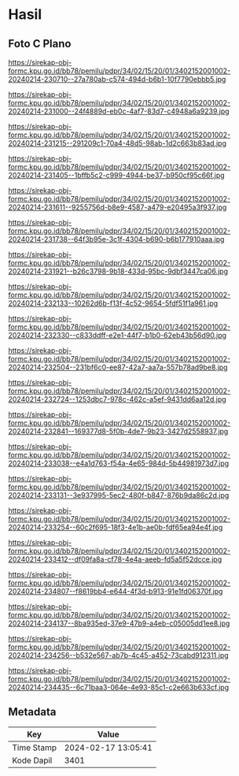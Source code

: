 # Hasil

## Foto C Plano

https://sirekap-obj-formc.kpu.go.id/bb78/pemilu/pdpr/34/02/15/20/01/3402152001002-20240214-230710--27a780ab-c574-494d-b6b1-10f7790ebbb5.jpg

https://sirekap-obj-formc.kpu.go.id/bb78/pemilu/pdpr/34/02/15/20/01/3402152001002-20240214-231000--24f4889d-eb0c-4af7-83d7-c4948a6a9239.jpg

https://sirekap-obj-formc.kpu.go.id/bb78/pemilu/pdpr/34/02/15/20/01/3402152001002-20240214-231215--291209c1-70a4-48d5-98ab-1d2c663b83ad.jpg

https://sirekap-obj-formc.kpu.go.id/bb78/pemilu/pdpr/34/02/15/20/01/3402152001002-20240214-231405--1bffb5c2-c999-4944-be37-b950cf95c66f.jpg

https://sirekap-obj-formc.kpu.go.id/bb78/pemilu/pdpr/34/02/15/20/01/3402152001002-20240214-231611--9255756d-b8e9-4587-a479-e20495a3f937.jpg

https://sirekap-obj-formc.kpu.go.id/bb78/pemilu/pdpr/34/02/15/20/01/3402152001002-20240214-231738--64f3b95e-3c1f-4304-b690-b6b177910aaa.jpg

https://sirekap-obj-formc.kpu.go.id/bb78/pemilu/pdpr/34/02/15/20/01/3402152001002-20240214-231921--b26c3798-9b18-433d-95bc-9dbf3447ca06.jpg

https://sirekap-obj-formc.kpu.go.id/bb78/pemilu/pdpr/34/02/15/20/01/3402152001002-20240214-232133--10262d6b-f13f-4c52-9654-5fdf51f1a961.jpg

https://sirekap-obj-formc.kpu.go.id/bb78/pemilu/pdpr/34/02/15/20/01/3402152001002-20240214-232330--c833ddff-e2e1-44f7-b1b0-62eb43b56d90.jpg

https://sirekap-obj-formc.kpu.go.id/bb78/pemilu/pdpr/34/02/15/20/01/3402152001002-20240214-232504--231bf6c0-ee87-42a7-aa7a-557b78ad9be8.jpg

https://sirekap-obj-formc.kpu.go.id/bb78/pemilu/pdpr/34/02/15/20/01/3402152001002-20240214-232724--1253dbc7-978c-462c-a5ef-9431dd6aa12d.jpg

https://sirekap-obj-formc.kpu.go.id/bb78/pemilu/pdpr/34/02/15/20/01/3402152001002-20240214-232841--169377d8-5f0b-4de7-9b23-3427d2558937.jpg

https://sirekap-obj-formc.kpu.go.id/bb78/pemilu/pdpr/34/02/15/20/01/3402152001002-20240214-233038--e4a1d763-f54a-4e65-984d-5b44981973d7.jpg

https://sirekap-obj-formc.kpu.go.id/bb78/pemilu/pdpr/34/02/15/20/01/3402152001002-20240214-233131--3e937995-5ec2-480f-b847-876b9da86c2d.jpg

https://sirekap-obj-formc.kpu.go.id/bb78/pemilu/pdpr/34/02/15/20/01/3402152001002-20240214-233254--60c2f695-18f3-4e1b-ae0b-fdf65ea94e4f.jpg

https://sirekap-obj-formc.kpu.go.id/bb78/pemilu/pdpr/34/02/15/20/01/3402152001002-20240214-233412--df09fa8a-cf78-4e4a-aeeb-fd5a5f52dcce.jpg

https://sirekap-obj-formc.kpu.go.id/bb78/pemilu/pdpr/34/02/15/20/01/3402152001002-20240214-234807--f8619bb4-e644-4f3d-b913-91e1fd06370f.jpg

https://sirekap-obj-formc.kpu.go.id/bb78/pemilu/pdpr/34/02/15/20/01/3402152001002-20240214-234137--8ba935ed-37e9-47b9-a4eb-c05005dd1ee8.jpg

https://sirekap-obj-formc.kpu.go.id/bb78/pemilu/pdpr/34/02/15/20/01/3402152001002-20240214-234256--b532e567-ab7b-4c45-a452-73cabd912311.jpg

https://sirekap-obj-formc.kpu.go.id/bb78/pemilu/pdpr/34/02/15/20/01/3402152001002-20240214-234435--6c71baa3-064e-4e93-85c1-c2e663b633cf.jpg


## Metadata

| Key        | Value               |
| ---------- | ------------------- |
| Time Stamp | 2024-02-17 13:05:41 |
| Kode Dapil | 3401                |



